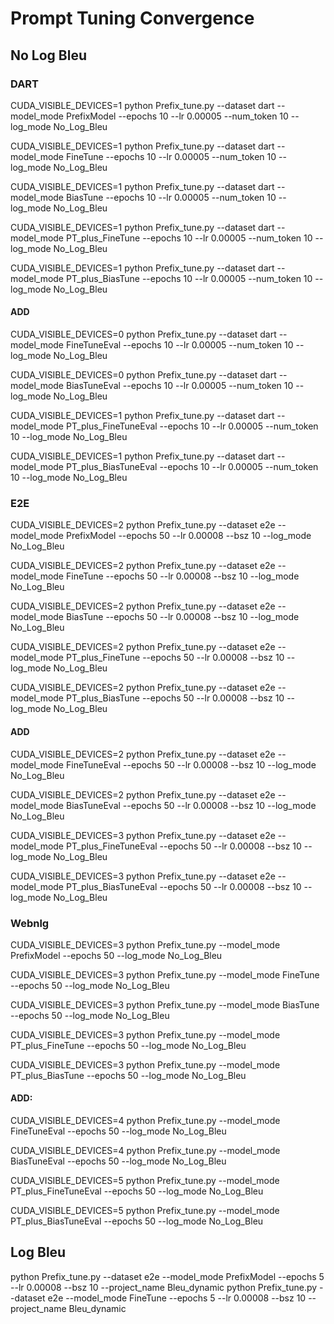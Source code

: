 # Prompt Tuning Convergence

## No Log Bleu

### DART
CUDA_VISIBLE_DEVICES=1 python Prefix_tune.py --dataset dart --model_mode PrefixModel --epochs 10 --lr 0.00005 --num_token 10 --log_mode No_Log_Bleu

CUDA_VISIBLE_DEVICES=1 python Prefix_tune.py --dataset dart --model_mode FineTune --epochs 10 --lr 0.00005 --num_token 10 --log_mode No_Log_Bleu

CUDA_VISIBLE_DEVICES=1 python Prefix_tune.py --dataset dart --model_mode BiasTune --epochs 10 --lr 0.00005 --num_token 10 --log_mode No_Log_Bleu

CUDA_VISIBLE_DEVICES=1 python Prefix_tune.py --dataset dart --model_mode PT_plus_FineTune --epochs 10 --lr 0.00005 --num_token 10 --log_mode No_Log_Bleu

CUDA_VISIBLE_DEVICES=1 python Prefix_tune.py --dataset dart --model_mode PT_plus_BiasTune --epochs 10 --lr 0.00005 --num_token 10 --log_mode No_Log_Bleu

#### ADD

CUDA_VISIBLE_DEVICES=0 python Prefix_tune.py --dataset dart --model_mode FineTuneEval --epochs 10 --lr 0.00005 --num_token 10 --log_mode No_Log_Bleu

CUDA_VISIBLE_DEVICES=0 python Prefix_tune.py --dataset dart --model_mode BiasTuneEval --epochs 10 --lr 0.00005 --num_token 10 --log_mode No_Log_Bleu

CUDA_VISIBLE_DEVICES=1 python Prefix_tune.py --dataset dart --model_mode PT_plus_FineTuneEval --epochs 10 --lr 0.00005 --num_token 10 --log_mode No_Log_Bleu

CUDA_VISIBLE_DEVICES=1 python Prefix_tune.py --dataset dart --model_mode PT_plus_BiasTuneEval --epochs 10 --lr 0.00005 --num_token 10 --log_mode No_Log_Bleu

### E2E

CUDA_VISIBLE_DEVICES=2  python Prefix_tune.py --dataset e2e --model_mode PrefixModel --epochs 50 --lr 0.00008 --bsz 10 --log_mode No_Log_Bleu

CUDA_VISIBLE_DEVICES=2  python Prefix_tune.py --dataset e2e --model_mode FineTune --epochs 50 --lr 0.00008 --bsz 10 --log_mode No_Log_Bleu

CUDA_VISIBLE_DEVICES=2  python Prefix_tune.py --dataset e2e --model_mode BiasTune --epochs 50 --lr 0.00008 --bsz 10 --log_mode No_Log_Bleu

CUDA_VISIBLE_DEVICES=2  python Prefix_tune.py --dataset e2e --model_mode PT_plus_FineTune --epochs 50 --lr 0.00008 --bsz 10 --log_mode No_Log_Bleu

CUDA_VISIBLE_DEVICES=2  python Prefix_tune.py --dataset e2e --model_mode PT_plus_BiasTune --epochs 50 --lr 0.00008 --bsz 10 --log_mode No_Log_Bleu

#### ADD

CUDA_VISIBLE_DEVICES=2  python Prefix_tune.py --dataset e2e --model_mode FineTuneEval --epochs 50 --lr 0.00008 --bsz 10 --log_mode No_Log_Bleu

CUDA_VISIBLE_DEVICES=2  python Prefix_tune.py --dataset e2e --model_mode BiasTuneEval --epochs 50 --lr 0.00008 --bsz 10 --log_mode No_Log_Bleu

CUDA_VISIBLE_DEVICES=3  python Prefix_tune.py --dataset e2e --model_mode PT_plus_FineTuneEval --epochs 50 --lr 0.00008 --bsz 10 --log_mode No_Log_Bleu

CUDA_VISIBLE_DEVICES=3  python Prefix_tune.py --dataset e2e --model_mode PT_plus_BiasTuneEval --epochs 50 --lr 0.00008 --bsz 10 --log_mode No_Log_Bleu

### Webnlg

CUDA_VISIBLE_DEVICES=3 python Prefix_tune.py --model_mode PrefixModel --epochs 50 --log_mode No_Log_Bleu

CUDA_VISIBLE_DEVICES=3 python Prefix_tune.py --model_mode FineTune --epochs 50 --log_mode No_Log_Bleu

CUDA_VISIBLE_DEVICES=3 python Prefix_tune.py --model_mode BiasTune --epochs 50 --log_mode No_Log_Bleu

CUDA_VISIBLE_DEVICES=3 python Prefix_tune.py --model_mode PT_plus_FineTune --epochs 50 --log_mode No_Log_Bleu

CUDA_VISIBLE_DEVICES=3 python Prefix_tune.py --model_mode PT_plus_BiasTune --epochs 50 --log_mode No_Log_Bleu

#### ADD:

CUDA_VISIBLE_DEVICES=4 python Prefix_tune.py --model_mode FineTuneEval --epochs 50 --log_mode No_Log_Bleu

CUDA_VISIBLE_DEVICES=4 python Prefix_tune.py --model_mode BiasTuneEval --epochs 50 --log_mode No_Log_Bleu

CUDA_VISIBLE_DEVICES=5 python Prefix_tune.py --model_mode PT_plus_FineTuneEval --epochs 50 --log_mode No_Log_Bleu

CUDA_VISIBLE_DEVICES=5 python Prefix_tune.py --model_mode PT_plus_BiasTuneEval --epochs 50 --log_mode No_Log_Bleu

## Log Bleu

python Prefix_tune.py --dataset e2e --model_mode PrefixModel --epochs 5 --lr 0.00008 --bsz 10 --project_name Bleu_dynamic
python Prefix_tune.py --dataset e2e --model_mode FineTune --epochs 5 --lr 0.00008 --bsz 10 --project_name Bleu_dynamic

